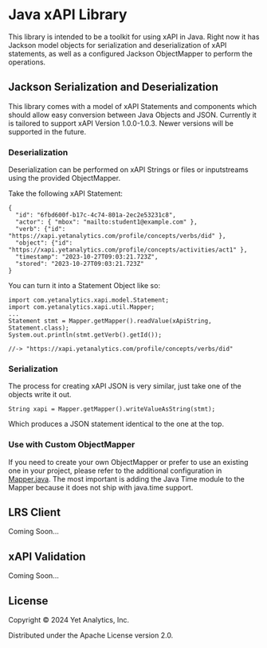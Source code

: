 # Java xAPI Library

This library is intended to be a toolkit for using xAPI in Java. Right now it has Jackson model objects for serialization and deserialization of xAPI statements, as well as a configured Jackson ObjectMapper to perform the operations.

## Jackson Serialization and Deserialization

This library comes with a model of xAPI Statements and components which should allow easy conversion between Java Objects and JSON. Currently it is tailored to support xAPI Version 1.0.0-1.0.3. Newer versions will be supported in the future.

### Deserialization

Deserialization can be performed on xAPI Strings or files or inputstreams using the provided ObjectMapper.

Take the following xAPI Statement:

```
{
  "id": "6fbd600f-b17c-4c74-801a-2ec2e53231c8",
  "actor": { "mbox": "mailto:student1@example.com" },
  "verb": {"id": "https://xapi.yetanalytics.com/profile/concepts/verbs/did" },
  "object": {"id": "https://xapi.yetanalytics.com/profile/concepts/activities/act1" },
  "timestamp": "2023-10-27T09:03:21.723Z",
  "stored": "2023-10-27T09:03:21.723Z"
}
```
You can turn it into a Statement Object like so:

```
import com.yetanalytics.xapi.model.Statement;
import com.yetanalytics.xapi.util.Mapper;
...
Statement stmt = Mapper.getMapper().readValue(xApiString, Statement.class);
System.out.println(stmt.getVerb().getId()); 

//-> "https://xapi.yetanalytics.com/profile/concepts/verbs/did"

```

### Serialization

The process for creating xAPI JSON is very similar, just take one of the objects write it out.

```
String xapi = Mapper.getMapper().writeValueAsString(stmt);

```
Which produces a JSON statement identical to the one at the top.

### Use with Custom ObjectMapper

If you need to create your own ObjectMapper or prefer to use an existing one in your project, please refer to the additional configuration in [Mapper.java](src/main/java/com/yetanalytics/xapi/util/Mapper.java). The most important is adding the Java Time module to the Mapper because it does not ship with java.time support.

## LRS Client

Coming Soon...

## xAPI Validation

Coming Soon...

## License

Copyright © 2024 Yet Analytics, Inc.

Distributed under the Apache License version 2.0.
